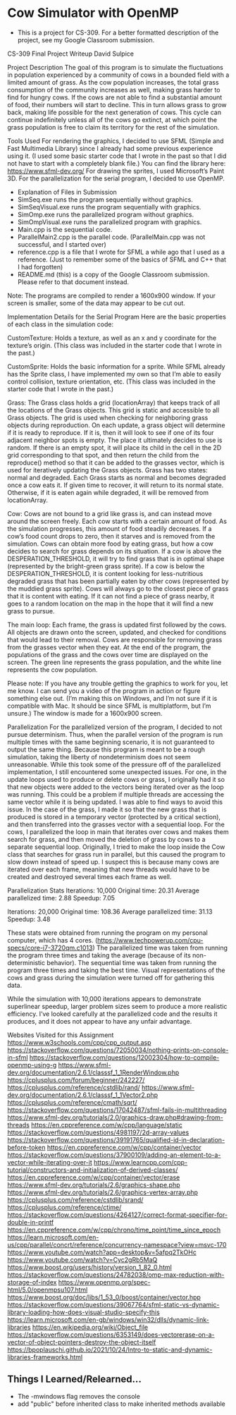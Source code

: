 # Cow Simulator with OpenMP

- This is a project for CS-309. For a better formatted description of the project, see my Google Classroom submission.


CS-309 Final Project Writeup
David Sulpice

Project Description
The goal of this program is to simulate the fluctuations in population experienced by a community of cows in a bounded field with a limited amount of grass. As the cow population increases, the total grass consumption of the community increases as well, making grass harder to find for hungry cows. If the cows are not able to find a substantial amount of food, their numbers will start to decline. This in turn allows grass to grow back, making life possible for the next generation of cows. This cycle can continue indefinitely unless all of the cows go extinct, at which point the grass population is free to claim its territory for the rest of the simulation.

Tools Used
For rendering the graphics, I decided to use SFML (Simple and Fast Multimedia Library) since I already had some previous experience using it. (I used some basic starter code that I wrote in the past so that I did not have to start with a completely blank file.) You can find the library here: https://www.sfml-dev.org/
For drawing the sprites, I used Microsoft’s Paint 3D.
For the parallelization for the serial program, I decided to use OpenMP.

- Explanation of Files in Submission
- SimSeq.exe runs the program sequentially without graphics.
- SimSeqVisual.exe runs the program sequentially with graphics.
- SimOmp.exe runs the parallelized program without graphics.
- SimOmpVisual.exe runs the parallelized program with graphics.
- Main.cpp is the sequential code.
- ParallelMain2.cpp is the parallel code. (ParallelMain.cpp was not successful, and I started over)
- reference.cpp is a file that I wrote for SFML a while ago that I used as a reference. (Just to remember some of the basics of SFML and C++ that I had forgotten)
- README.md (this) is a copy of the Google Classroom submission. Please refer to that document instead.

Note: The programs are compiled to render a 1600x900 window. If your screen is smaller, some of the data may appear to be cut out.

Implementation Details for the Serial Program
Here are the basic properties of each class in the simulation code:

CustomTexture: Holds a texture, as well as an x and y coordinate for the texture’s origin. (This class was included in the starter code that I wrote in the past.)

CustomSprite: Holds the basic information for a sprite. While SFML already has the Sprite class, I have implemented my own so that I’m able to easily control collision, texture orientation, etc. (This class was included in the starter code that I wrote in the past.)

Grass: The Grass class holds a grid (locationArray) that keeps track of all the locations of the Grass objects. This grid is static and accessible to all Grass objects. The grid is used when checking for neighboring grass objects during reproduction. On each update, a grass object will determine if it is ready to reproduce. If it is, then it will look to see if one of its four adjacent neighbor spots is empty. The place it ultimately decides to use is random. If there is an empty spot, it will place its child in the cell in the 2D grid corresponding to that spot, and then return the child from the reproduce() method so that it can be added to the grasses vector, which is used for iteratively updating the Grass objects. Grass has two states: normal and degraded. Each Grass starts as normal and becomes degraded once a cow eats it. If given time to recover, it will return to its normal state. Otherwise, if it is eaten again while degraded, it will be removed from locationArray.

Cow: Cows are not bound to a grid like grass is, and can instead move around the screen freely. Each cow starts with a certain amount of food. As the simulation progresses, this amount of food steadily decreases. If a cow’s food count drops to zero, then it starves and is removed from the simulation. Cows can obtain more food by eating grass, but how a cow decides to search for grass depends on its situation. If a cow is above the DESPERATION_THRESHOLD, it will try to find grass that is in optimal shape (represented by the bright-green grass sprite). If a cow is below the DESPERATION_THRESHOLD, it is content looking for less-nutritious degraded grass that has been partially eaten by other cows (represented by the muddied grass sprite). Cows will always go to the closest piece of grass that it is content with eating. If it can not find a piece of grass nearby, it goes to a random location on the map in the hope that it will find a new grass to pursue.

The main loop: Each frame, the grass is updated first followed by the cows. All objects are drawn onto the screen, updated, and checked for conditions that would lead to their removal. Cows are responsible for removing grass from the grasses vector when they eat. At the end of the program, the populations of the grass and the cows over time are displayed on the screen. The green line represents the grass population, and the white line represents the cow population.

Please note: If you have any trouble getting the graphics to work for you, let me know. I can send you a video of the program in action or figure something else out. (I’m making this on Windows, and I’m not sure if it is compatible with Mac. It should be since SFML is multiplatform, but I’m unsure.) The window is made for a 1600x900 screen.

Parallelization
For the parallelized version of the program, I decided to not pursue determinism. Thus, when the parallel version of the program is run multiple times with the same beginning scenario, it is not guaranteed to output the same thing. Because this program is meant to be a rough simulation, taking the liberty of nondeterminism does not seem unreasonable. While this took some of the pressure off of the parallelized implementation, I still encountered some unexpected issues. For one, in the update loops used to produce or delete cows or grass, I originally had it so that new objects were added to the vectors being iterated over as the loop was running. This could be a problem if multiple threads are accessing the same vector while it is being updated. I was able to find ways to avoid this issue. In the case of the grass, I made it so that the new grass that is produced is stored in a temporary vector (protected by a critical section), and then transferred into the grasses vector with a sequential loop. For the cows, I parallelized the loop in main that iterates over cows and makes them search for grass, and then moved the deletion of grass by cows to a separate sequential loop. Originally, I tried to make the loop inside the Cow class that searches for grass run in parallel, but this caused the program to slow down instead of speed up. I suspect this is because many cows are iterated over each frame, meaning that new threads would have to be created and destroyed several times each frame as well.

Parallelization Stats
Iterations: 10,000
Original time: 20.31
Average parallelized time: 2.88
Speedup: 7.05

Iterations: 20,000
Original time: 108.36
Average parallelized time: 31.13
Speedup: 3.48

These stats were obtained from running the program on my personal computer, which has 4 cores. (https://www.techpowerup.com/cpu-specs/core-i7-3720qm.c1013) The parallelized time was taken from running the program three times and taking the average (because of its non-deterministic behavior). The sequential time was taken from running the program three times and taking the best time. Visual representations of the cows and grass during the simulation were turned off for gathering this data.

While the simulation with 10,000 iterations appears to demonstrate superlinear speedup, larger problem sizes seem to produce a more realistic efficiency. I’ve looked carefully at the parallelized code and the results it produces, and it does not appear to have any unfair advantage. 

Websites Visited for this Assignment
https://www.w3schools.com/cpp/cpp_output.asp
https://stackoverflow.com/questions/72050034/nothing-prints-on-console-in-sfml
https://stackoverflow.com/questions/12002304/how-to-compile-openmp-using-g
https://www.sfml-dev.org/documentation/2.6.1/classsf_1_1RenderWindow.php
https://cplusplus.com/forum/beginner/242227/
https://cplusplus.com/reference/cstdlib/rand/
https://www.sfml-dev.org/documentation/2.6.1/classsf_1_1Vector2.php
https://cplusplus.com/reference/cmath/sqrt/
https://stackoverflow.com/questions/17042487/sfml-fails-in-multithreading
https://www.sfml-dev.org/tutorials/2.0/graphics-draw.php#drawing-from-threads
https://en.cppreference.com/w/cpp/language/static
https://stackoverflow.com/questions/4981197/2d-array-values
https://stackoverflow.com/questions/39191765/qualified-id-in-declaration-before-token
https://en.cppreference.com/w/cpp/container/vector
https://stackoverflow.com/questions/37900109/adding-an-element-to-a-vector-while-iterating-over-it
https://www.learncpp.com/cpp-tutorial/constructors-and-initialization-of-derived-classes/
https://en.cppreference.com/w/cpp/container/vector/erase
https://www.sfml-dev.org/tutorials/2.6/graphics-shape.php
https://www.sfml-dev.org/tutorials/2.6/graphics-vertex-array.php
https://cplusplus.com/reference/cstdlib/srand/
https://cplusplus.com/reference/ctime/
https://stackoverflow.com/questions/4264127/correct-format-specifier-for-double-in-printf
https://en.cppreference.com/w/cpp/chrono/time_point/time_since_epoch
https://learn.microsoft.com/en-us/cpp/parallel/concrt/reference/concurrency-namespace?view=msvc-170
https://www.youtube.com/watch?app=desktop&v=5afpq2TkOHc
https://www.youtube.com/watch?v=Cyc2gRb5MaQ
https://www.boost.org/users/history/version_1_82_0.html
https://stackoverflow.com/questions/24782038/omp-max-reduction-with-storage-of-index
https://www.openmp.org/spec-html/5.0/openmpsu107.html
https://www.boost.org/doc/libs/1_53_0/boost/container/vector.hpp
https://stackoverflow.com/questions/39067764/sfml-static-vs-dynamic-library-loading-how-does-visual-studio-specify-this
https://learn.microsoft.com/en-gb/windows/win32/dlls/dynamic-link-libraries
https://en.wikipedia.org/wiki/Object_file
https://stackoverflow.com/questions/6353149/does-vectorerase-on-a-vector-of-object-pointers-destroy-the-object-itself
https://bpoplauschi.github.io/2021/10/24/Intro-to-static-and-dynamic-libraries-frameworks.html


## Things I Learned/Relearned...

- The -mwindows flag removes the console
- add "public" before inherited class to make inherited methods available
